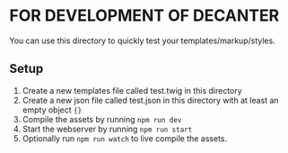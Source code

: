 # FOR DEVELOPMENT OF DECANTER

You can use this directory to quickly test your templates/markup/styles.

## Setup

1. Create a new templates file called test.twig in this directory
2. Create a new json file called test.json in this directory with at least an empty object `{}`
3. Compile the assets by running `npm run dev`
4. Start the webserver by running `npm run start`
5. Optionally run `npm run watch` to live compile the assets.
